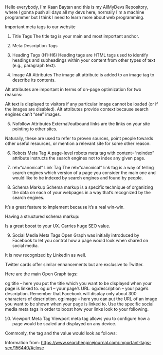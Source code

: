 Hello everybody, I'm Kaan Baytan and this is my AllMyDevs Repository, where I gonna push all days all my devs here, normally I'm a machine programmer but I think I need to learn more about web programming.

Important meta tags to our website
1. Title Tags The title tag is your main and most important anchor.
<title>10 Most Important Meta Tags You Need to Know for SEO</title>

2. Meta Description Tags
<meta name="description" content="Some tags are vital for SEO. Others have little or no impact on rankings. Here's every type of meta tag you need to know about.The purpose of a meta description is to reflect the essence of a page, but with more details and context."/>

3. Heading Tags (H1-H6)
Heading tags are HTML tags used to identify headings and subheadings within your content from other types of text (e.g., paragraph text).

4. Image Alt Attributes
The image alt attribute is added to an image tag to describe its contents.

Alt attributes are important in terms of on-page optimization for two reasons:

Alt text is displayed to visitors if any particular image cannot be loaded (or if the images are disabled).
Alt attributes provide context because search engines can’t “see” images.

5. Nofollow Attributes
External/outbound links are the links on your site pointing to other sites.

Naturally, these are used to refer to proven sources, point people towards other useful resources, or mention a relevant site for some other reason.

6. Robots Meta Tag
A page-level robots meta tag with content=“noindex” attribute instructs the search engines not to index any given page.

7. rel=”canonical” Link Tag
The rel=”canonical” link tag is a way of telling search engines which version of a page you consider the main one and would like to be indexed by search engines and found by people.

8. Schema Markup
Schema markup is a specific technique of organizing the data on each of your webpages in a way that’s recognized by the search engines.

It’s a great feature to implement because it’s a real win-win.

Having a structured schema markup:

Is a great boost to your UX.
Carries huge SEO value.

9. Social Media Meta Tags
Open Graph was initially introduced by Facebook to let you control how a page would look when shared on social media.

It is now recognized by LinkedIn as well.

Twitter cards offer similar enhancements but are exclusive to Twitter.

Here are the main Open Graph tags:

og:title – here you put the title which you want to be displayed when your page is linked to.
og:url – your page’s URL.
og:description – your page’s description. Remember that Facebook will display only about 300 characters of description.
og:image – here you can put the URL of an image you want to be shown when your page is linked to.
Use the specific social media meta tags in order to boost how your links look to your following.

10. Viewport Meta Tag
Viewport meta tag allows you to configure how a page would be scaled and displayed on any device.

Commonly, the tag and the value would look as follows:

<meta name="viewport" content="width=device-width, initial-scale=1"/>

Information from:
https://www.searchenginejournal.com/important-tags-seo/156440/#close


